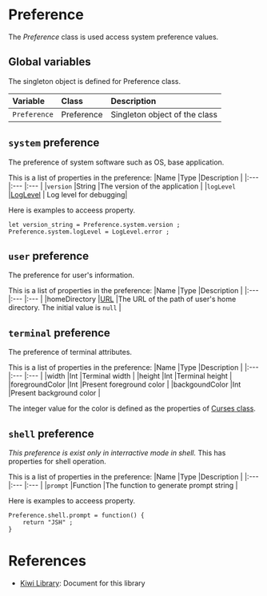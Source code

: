 # Preference
The *Preference* class is used access system preference values.

## Global variables
The singleton object is defined for Preference class.

|Variable       |Class      | Description                   |
|:---           |:---       |:---                           |
|`Preference`   |Preference |Singleton object of the class  |

## `system` preference
The preference of system software such as OS, base application.

This is a list of properties in the preference:
|Name       |Type       |Description                        |
|:---       |:---       |:---                               |
|`version`  |String     |The version of the application     |
|`logLevel` |[LogLevel](https://github.com/steelwheels/KiwiScript/blob/master/KiwiLibrary/Document/Enum/LogLevel.md) | Log level for debugging|

Here is examples to acceess property.
````
let version_string = Preference.system.version ;
Preference.system.logLevel = LogLevel.error ;
````

## `user` preference
The preference for user's information.

This is a list of properties in the preference:
|Name               |Type       |Description                |
|:---               |:---       |:---                       |
|homeDirectory      |[URL](https://github.com/steelwheels/KiwiScript/blob/master/KiwiLibrary/Document/Class/URL.md)  |The URL of the path of user's home directory. The initial value is `null`  |


## `terminal` preference
The preference of terminal attributes.

This is a list of properties in the preference:
|Name               |Type       |Description                |
|:---               |:---       |:---                       |
|width              |Int    |Terminal width             |
|height             |Int    |Terminal height            |
|foregroundColor    |Int    |Present foreground color   |
|backgoundColor     |Int    |Present background color   |

The integer value for the color is defined as the properties of [Curses class](https://github.com/steelwheels/KiwiScript/blob/master/KiwiLibrary/Document/Class/Curses.md).

## `shell` preference
*This preference is exist only in interractive mode in shell.* This has properties for shell operation.

This is a list of properties in the preference:
|Name       |Type       |Description                        |
|:---       |:---       |:---                               |
|`prompt`   |Function   |The function to generate prompt string |

Here is examples to acceess property.
````
Preference.shell.prompt = function() {
    return "JSH" ;
}
````

# References
* [Kiwi Library](https://github.com/steelwheels/KiwiScript/blob/master/KiwiLibrary/Document/Library.md): Document for this library
